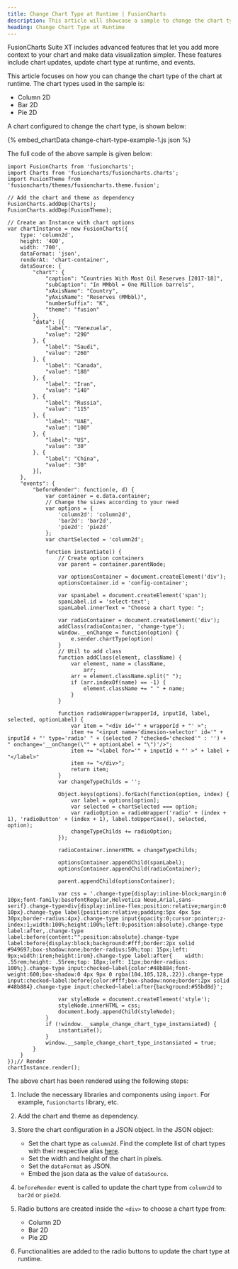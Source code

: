 ```yaml
---
title: Change Chart Type at Runtime | FusionCharts
description: This article will showcase a sample to change the chart type at runtime.
heading: Change Chart Type at Runtime
---
```


FusionCharts Suite XT includes advanced features that let you add more context to your chart and make data visualization simpler. These features include chart updates, update chart type at runtime, and events.

This article focuses on how you can change the chart type of the chart at runtime. The chart types used in the sample is:

* Column 2D
* Bar 2D
* Pie 2D

A chart configured to change the chart type, is shown below:

{% embed_chartData change-chart-type-example-1.js json %}

The full code of the above sample is given below:

```
import FusionCharts from 'fusioncharts';
import Charts from 'fusioncharts/fusioncharts.charts';
import FusionTheme from 'fusioncharts/themes/fusioncharts.theme.fusion';

// Add the chart and theme as dependency
FusionCharts.addDep(Charts);
FusionCharts.addDep(FusionTheme);

// Create an Instance with chart options
var chartInstance = new FusionCharts({
    type: 'column2d',
    height: '400',
    width: '700',
    dataFormat: 'json',
    renderAt: 'chart-container',
    dataSource: {
        "chart": {
            "caption": "Countries With Most Oil Reserves [2017-18]",
            "subCaption": "In MMbbl = One Million barrels",
            "xAxisName": "Country",
            "yAxisName": "Reserves (MMbbl)",
            "numberSuffix": "K",
            "theme": "fusion"
        },
        "data": [{
            "label": "Venezuela",
            "value": "290"
        }, {
            "label": "Saudi",
            "value": "260"
        }, {
            "label": "Canada",
            "value": "180"
        }, {
            "label": "Iran",
            "value": "140"
        }, {
            "label": "Russia",
            "value": "115"
        }, {
            "label": "UAE",
            "value": "100"
        }, {
            "label": "US",
            "value": "30"
        }, {
            "label": "China",
            "value": "30"
        }],
    },
    "events": {
        "beforeRender": function(e, d) {
            var container = e.data.container;
            // Change the sizes according to your need
            var options = {
                'column2d': 'column2d',
                'bar2d': 'bar2d',
                'pie2d': 'pie2d'
            };
            var chartSelected = 'column2d';

            function instantiate() {
                // Create option containers
                var parent = container.parentNode;

                var optionsContainer = document.createElement('div');
                optionsContainer.id = 'config-container';

                var spanLabel = document.createElement('span');
                spanLabel.id = 'select-text';
                spanLabel.innerText = "Choose a chart type: ";

                var radioContainer = document.createElement('div');
                addClass(radioContainer, 'change-type');
                window.__onChange = function(option) {
                    e.sender.chartType(option)
                }
                // Util to add class
                function addClass(element, className) {
                    var element, name = className,
                        arr;
                    arr = element.className.split(" ");
                    if (arr.indexOf(name) == -1) {
                        element.className += " " + name;
                    }
                }

                function radioWrapper(wrapperId, inputId, label, selected, optionLabel) {
                    var item = "<div id='" + wrapperId + "' >";
                    item += "<input name='dimesion-selector' id='" + inputId + "' type='radio' " + (selected ? "checked='checked'" : '') + " onchange='__onChange(\"" + optionLabel + "\")'/>";
                    item += "<label for='" + inputId + "' >" + label + "</label>"
                    item += "</div>";
                    return item;
                }
                var changeTypeChilds = '';

                Object.keys(options).forEach(function(option, index) {
                    var label = options[option];
                    var selected = chartSelected === option;
                    var radioOption = radioWrapper('radio' + (index + 1), 'radioButton' + (index + 1), label.toUpperCase(), selected, option);
                    changeTypeChilds += radioOption;
                });

                radioContainer.innerHTML = changeTypeChilds;

                optionsContainer.appendChild(spanLabel);
                optionsContainer.appendChild(radioContainer);

                parent.appendChild(optionsContainer);

                var css = '.change-type{display:inline-block;margin:0 10px;font-family:basefontRegular,Helvetica Neue,Arial,sans-serif}.change-type>div{display:inline-flex;position:relative;margin:0 10px}.change-type label{position:relative;padding:5px 4px 5px 30px;border-radius:4px}.change-type input{opacity:0;cursor:pointer;z-index:1;width:100%;height:100%;left:0;position:absolute}.change-type label:after,.change-type label:before{content:"";position:absolute}.change-type label:before{display:block;background:#fff;border:2px solid #949697;box-shadow:none;border-radius:50%;top: 15px;left: 9px;width:1rem;height:1rem}.change-type label:after{    width: .55rem;height: .55rem;top: 18px;left: 11px;border-radius: 100%;}.change-type input:checked~label{color:#48b884;font-weight:600;box-shadow:0 4px 9px 0 rgba(104,105,128,.22)}.change-type input:checked~label:before{color:#fff;box-shadow:none;border:2px solid #48b884}.change-type input:checked~label:after{background:#55bd8d}';

                var styleNode = document.createElement('style');
                styleNode.innerHTML = css;
                document.body.appendChild(styleNode);
            }
            if (!window.__sample_change_chart_type_instansiated) {
                instantiate();
            }
            window.__sample_change_chart_type_instansiated = true;
        }
    }
});// Render
chartInstance.render();
```

The above chart has been rendered using the following steps:

1. Include the necessary libraries and components using `import`. For example, `fusioncharts` library, etc.

2. Add the chart and theme as dependency. 

3. Store the chart configuration in a JSON object. In the JSON object:
    * Set the chart type as `column2d`. Find the complete list of chart types with their respective alias [here](https://www.fusioncharts.com/dev/chart-guide/list-of-charts).
    * Set the width and height of the chart in pixels. 
    * Set the `dataFormat` as JSON.
    * Embed the json data as the value of `dataSource`.

4. `beforeRender` event is called to update the chart type from `column2d` to `bar2d` or `pie2d`.
	
5. Radio buttons are created inside the `<div>` to choose a chart type from:
	* Column 2D
	* Bar 2D
	* Pie 2D

6. Functionalities are added to the radio buttons to update the chart type at runtime.